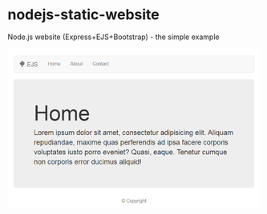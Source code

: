 # nodejs-static-website
Node.js website (Express+EJS+Bootstrap) - the simple example

![Image](screenshot.png)
